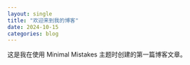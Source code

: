 ```yaml
---
layout: single
title: "欢迎来到我的博客"
date: 2024-10-15
categories: blog
---
```


这是我在使用 Minimal Mistakes 主题时创建的第一篇博客文章。
